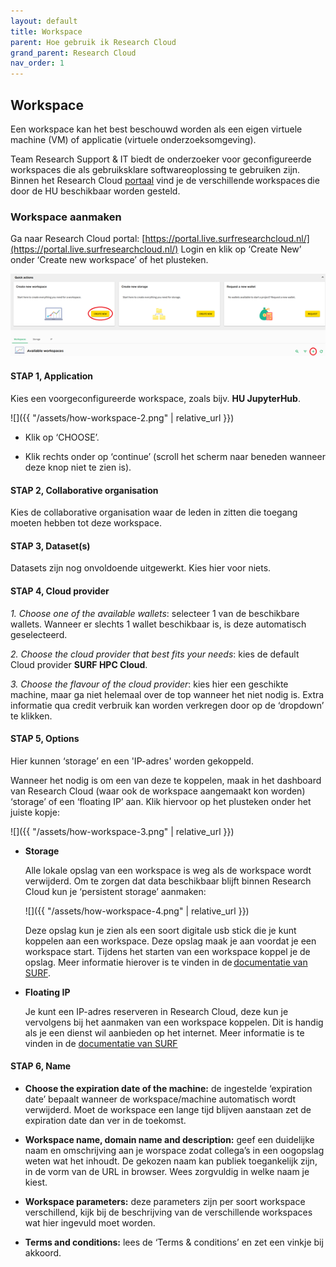 ```yaml
---
layout: default
title: Workspace
parent: Hoe gebruik ik Research Cloud
grand_parent: Research Cloud
nav_order: 1
---
```


## Workspace
Een workspace kan het best beschouwd worden als een eigen virtuele machine (VM) of applicatie (virtuele onderzoeksomgeving). 

Team Research Support & IT biedt de onderzoeker voor geconfigureerde workspaces die als gebruiksklare softwareoplossing te gebruiken zijn. Binnen het Research Cloud [portaal](https://portal.live.surfresearchcloud.nl) vind je de verschillende workspaces die door de HU beschikbaar worden gesteld.

### Workspace aanmaken

Ga naar Research Cloud portal: [https://portal.live.surfresearchcloud.nl/](https://portal.live.surfresearchcloud.nl/)
Login en klik op ‘Create New’ onder ‘Create new workspace’ of het plusteken.

![](/assets/how-workspace-1.png)

#### STAP 1, Application
Kies een voorgeconfigureerde workspace, zoals bijv. **HU JupyterHub**.

![]({{ "/assets/how-workspace-2.png" | relative_url }})

- Klik op ‘CHOOSE’.

- Klik rechts onder op ‘continue’ (scroll het scherm naar beneden wanneer deze knop niet te zien is).

#### STAP 2, Collaborative organisation

Kies de collaborative organisation waar de leden in zitten die toegang moeten hebben tot deze workspace.

#### STAP 3, Dataset(s)
Datasets zijn nog onvoldoende uitgewerkt. Kies hier voor niets. 

#### STAP 4, Cloud provider
*1. Choose one of the available wallets*:
selecteer 1 van de beschikbare wallets. Wanneer er slechts 1 wallet beschikbaar is, is deze automatisch geselecteerd.

*2. Choose the cloud provider that best fits your needs*:
kies de default Cloud provider **SURF HPC Cloud**.

*3. Choose the flavour of the cloud provider*:
kies hier een geschikte machine, maar ga niet helemaal over de top wanneer het niet nodig is. Extra informatie qua credit verbruik kan worden verkregen door op de ‘dropdown’ te klikken.

#### STAP 5, Options
Hier kunnen ‘storage’ en een 'IP-adres' worden gekoppeld.

Wanneer het nodig is om een van deze te koppelen, maak in het dashboard van Research Cloud (waar ook de workspace aangemaakt kon worden) ‘storage’ of een ‘floating IP’ aan. Klik hiervoor op het plusteken onder het juiste kopje:

![]({{ "/assets/how-workspace-3.png" | relative_url }})

-   **Storage**

    Alle lokale opslag van een workspace is weg als de workspace wordt verwijderd. Om te zorgen dat data beschikbaar blijft binnen Research Cloud kun je ‘persistent storage’ aanmaken:

    ![]({{ "/assets/how-workspace-4.png" | relative_url }})

    Deze opslag kun je zien als een soort digitale usb stick die je kunt koppelen aan een workspace. Deze opslag maak je aan voordat je een workspace start. Tijdens het starten van een workspace koppel je de opslag. Meer informatie hierover is te vinden in de [documentatie van SURF](https://servicedesk.surfsara.nl/wiki/display/WIKI/SURF+HPC+Storage). 

-   **Floating IP**

    Je kunt een IP-adres reserveren in Research Cloud, deze kun je vervolgens bij het aanmaken van een workspace koppelen. Dit is handig als je een dienst wil aanbieden op het internet. Meer informatie is te vinden in de [documentatie van SURF](https://servicedesk.surf.nl/wiki/display/WIKI/Reserved+IP)

#### STAP 6, Name

- **Choose the expiration date of the machine:**
de ingestelde ‘expiration date’ bepaalt wanneer de workspace/machine automatisch wordt verwijderd. Moet de workspace een lange tijd blijven aanstaan zet de expiration date dan ver in de toekomst. 

-   **Workspace name, domain name and description:**
geef een duidelijke naam en omschrijving aan je worspace zodat collega’s in een oogopslag weten wat het inhoudt. De gekozen naam kan publiek toegankelijk zijn, in de vorm van de URL in browser. Wees zorgvuldig in welke naam je kiest.

-   **Workspace parameters:**
deze parameters zijn per soort workspace verschillend, kijk bij de beschrijving van de verschillende workspaces wat hier ingevuld moet worden.

-   **Terms and conditions:**
lees de ‘Terms & conditions’ en zet een vinkje bij akkoord.




